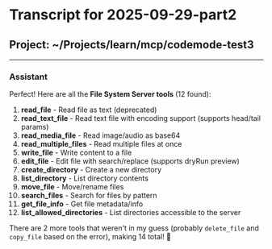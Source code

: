 # Transcript for 2025-09-29-part2

## Project: ~/Projects/learn/mcp/codemode-test3
---

### Assistant



Perfect! Here are all the **File System Server tools** (12 found):

1. **read_file** - Read file as text (deprecated)
2. **read_text_file** - Read text file with encoding support (supports head/tail params)
3. **read_media_file** - Read image/audio as base64
4. **read_multiple_files** - Read multiple files at once
5. **write_file** - Write content to a file
6. **edit_file** - Edit file with search/replace (supports dryRun preview)
7. **create_directory** - Create a new directory
8. **list_directory** - List directory contents
9. **move_file** - Move/rename files
10. **search_files** - Search for files by pattern
11. **get_file_info** - Get file metadata/info
12. **list_allowed_directories** - List directories accessible to the server

There are 2 more tools that weren't in my guess (probably `delete_file` and `copy_file` based on the error), making 14 total! 💙
